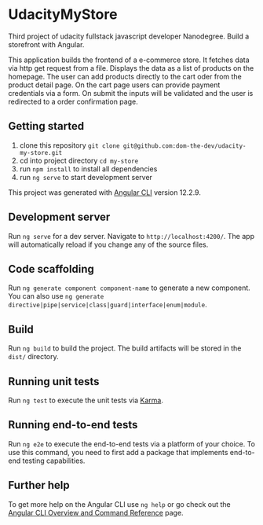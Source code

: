 # UdacityMyStore
Third project of udacity fullstack javascript developer Nanodegree. 
Build a storefront with Angular.

This application builds the frontend of a e-commerce store. 
It fetches data via http get request from a file. Displays the data as a list of products on the homepage. The user can add products directly to the cart oder from the product detail page.
On the cart page users can provide payment credentials via a form. On submit the inputs will be validated and the user is redirected to a order confirmation page.



## Getting started
1. clone this repository `git clone git@github.com:dom-the-dev/udacity-my-store.git`
2. cd into project directory `cd my-store`
3. run `npm install` to install all dependencies
4. run `ng serve` to start development server

This project was generated with [Angular CLI](https://github.com/angular/angular-cli) version 12.2.9.

## Development server

Run `ng serve` for a dev server. Navigate to `http://localhost:4200/`. The app will automatically reload if you change any of the source files.

## Code scaffolding

Run `ng generate component component-name` to generate a new component. You can also use `ng generate directive|pipe|service|class|guard|interface|enum|module`.

## Build

Run `ng build` to build the project. The build artifacts will be stored in the `dist/` directory.

## Running unit tests

Run `ng test` to execute the unit tests via [Karma](https://karma-runner.github.io).

## Running end-to-end tests

Run `ng e2e` to execute the end-to-end tests via a platform of your choice. To use this command, you need to first add a package that implements end-to-end testing capabilities.

## Further help

To get more help on the Angular CLI use `ng help` or go check out the [Angular CLI Overview and Command Reference](https://angular.io/cli) page.
